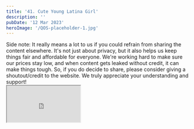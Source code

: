 ```yaml
---
title: '41. Cute Young Latina Girl'
description: ''
pubDate: '12 Mar 2023'
heroImage: '/QOS-placeholder-1.jpg'
---
```

<div class="video_paragraph_header"> Side note: It really means a lot to us if you could refrain from sharing the content elsewhere. It's not just about privacy, but it also helps us keep things fair and affordable for everyone. We're working hard to make sure our prices stay low, and when content gets leaked without credit, it can make things tough. So, if you do decide to share, please consider giving a shoutout/credit to the website. We truly appreciate your understanding and support!</div>

<iframe src="https://drive.google.com/file/d/1JlSmY19sHgRkW4IbR_qCL6fmy1POBZ3F/preview" width="200" height="100" allow="autoplay" allowfullscreen="allowfullscreen"></iframe>

<br>
<br>
<!---<a class="read_more" href="https://drive.google.com/file/d/1JlSmY19sHgRkW4IbR_qCL6fmy1POBZ3F/view?usp=sharing">Download</a>--->